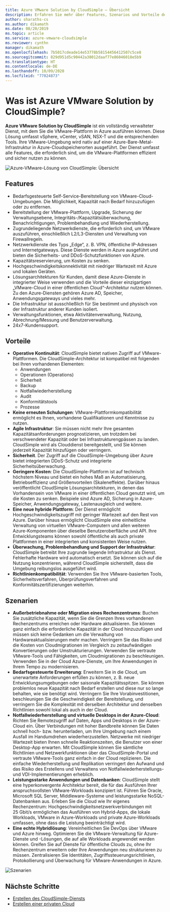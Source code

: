 ```yaml
---
title: Azure VMware Solution by CloudSimple – Übersicht
description: Erfahren Sie mehr über Features, Szenarios und Vorteile des Azure-VMware-Lösung von CloudSimple-Diensts.
author: sharaths-cs
ms.author: dikamath
ms.date: 08/20/2019
ms.topic: article
ms.service: azure-vmware-cloudsimple
ms.reviewer: cynthn
manager: dikamath
ms.openlocfilehash: 7b5017cdeade14e53778b58154456412507c5ce8
ms.sourcegitcommit: 829d951d5c90442a38012daaf77e86046018e5b9
ms.translationtype: HT
ms.contentlocale: de-DE
ms.lasthandoff: 10/09/2020
ms.locfileid: "77024873"
---
```

# <a name="what-is-azure-vmware-solution-by-cloudsimple"></a>Was ist Azure VMware Solution by CloudSimple?

**Azure VMware Solution by CloudSimple** ist ein vollständig verwalteter Dienst, mit dem Sie die VMware-Plattform in Azure ausführen können. Diese Lösung umfasst vSphere, vCenter, vSAN, NSX-T und die entsprechenden Tools. Ihre VMware-Umgebung wird nativ auf einer Azure-Bare-Metal-Infrastruktur in Azure-Cloudspeicherorten ausgeführt. Der Dienst umfasst alle Features, die erforderlich sind, um die VMware-Plattformen effizient und sicher nutzen zu können.

![Azure-VMware-Lösung von CloudSimple: Übersicht](media/azure-vmware-solution-by-cloudsimple.png)

## <a name="features"></a>Features

* Bedarfsgesteuerte Self-Service-Bereitstellung von VMware-Cloud-Umgebungen. Die Möglichkeit, Kapazität nach Bedarf hinzuzufügen oder zu entfernen.
* Bereitstellung der VMware-Plattform, Upgrade, Sicherung der Verwaltungsebene, Integritäts-/Kapazitätsüberwachung, Benachrichtigungen, Problembehandlung und Wiederherstellung.
* Zugrundeliegende Netzwerkdienste, die erforderlich sind, um VMware auszuführen, einschließlich L2/L3-Diensten und Verwaltung von Firewallregeln.
* Netzwerkdienste des Typs „Edge“, z. B. VPN, öffentliche IP-Adressen und Internetgateways. Diese Dienste werden in Azure ausgeführt und bieten die Sicherheits- und DDoS-Schutzfunktionen von Azure.
* Kapazitätsreservierung, um Kosten zu senken.
* Hochgeschwindigkeitskonnektivität mit niedriger Wartezeit mit Azure und lokalen Geräten.
* Lösungsarchitekturen für Kunden, damit diese Azure-Dienste in integrierter Weise verwenden und die Vorteile dieser einzigartigen „VMware-Cloud in einer öffentlichen Cloud“-Architektur nutzen können. Zu den Azure-Diensten gehören Azure AD, Speicher, Anwendungsgateways und vieles mehr.
* Die Infrastruktur ist ausschließlich für Sie bestimmt und physisch von der Infrastruktur anderer Kunden isoliert.
* Verwaltungsfunktionen, etwa Aktivitätenverwaltung, Nutzung, Abrechnung/Messung und Benutzerverwaltung.
* 24x7-Kundensupport.

## <a name="benefits"></a>Vorteile

* **Operative Kontinuität**: CloudSimple bietet nativen Zugriff auf VMware-Plattformen. Die CloudSimple-Architektur ist kompatibel mit folgenden bei Ihren vorhandenen Elementen:
    * Anwendungen
    * Operationen (Operations)
    * Sicherheit
    * Backup
    * Notfallwiederherstellung
    * Audit
    * Konformitätstools
    * Prozesse
* **Keine erneuten Schulungen**: VMware-Plattformkompatibilität ermöglicht es Ihnen, vorhandene Qualifikationen und Kenntnisse zu nutzen.
* **Agile Infrastruktur**: Sie müssen nicht mehr Ihre gesamten Kapazitätsanforderungen prognostizieren, um trotzdem bei verschwendeter Kapazität oder bei Infrastrukturengpässen zu landen. CloudSimple wird als Clouddienst bereitgestellt, und Sie können jederzeit Kapazität hinzufügen oder verringern.
* **Sicherheit**. Der Zugriff auf die CloudSimple-Umgebung über Azure bietet integrierten DDoS-Schutz und integrierte Sicherheitsüberwachung.
* **Geringere Kosten**: Die CloudSimple-Plattform ist auf technisch höchstem Niveau und bietet ein hohes Maß an Automatisierung, Betriebseffizienz und Größenvorteilen (Skaleneffekte). Darüber hinaus veröffentlicht CloudSimple Lösungsarchitekturen, in denen das Vorhandensein von VMware in einer öffentlichen Cloud genutzt wird, um die Kosten zu senken. Beispiele sind Azure AD, Sicherung in Azure-Speicher, Anwendungsgateway, Lastenausgleich und weitere.
* **Eine neue hybride Plattform**: Der Dienst ermöglicht Hochgeschwindigkeitszugriff mit geringer Wartezeit auf den Rest von Azure. Darüber hinaus ermöglicht CloudSimple eine einheitliche Verwaltung von virtuellen VMware-Computern und allen weiteren Azure-Komponenten über dieselbe Benutzeroberfläche und API. Ihre Entwicklungsteams können sowohl öffentliche als auch private Plattformen in einer integrierten und konsistenten Weise nutzen.
* **Überwachung, Problembehandlung und Support der Infrastruktur**: CloudSimple betreibt Ihre zugrunde liegende Infrastruktur als Dienst. Fehlerhafte Hardware wird automatisch ersetzt. Sie können sich auf die Nutzung konzentrieren, während CloudSimple sicherstellt, dass die Umgebung reibungslos ausgeführt wird.
* **Richtlinienkompatibilität**: Verwenden Sie Ihre VMware-basierten Tools, Sicherheitsverfahren, Überprüfungsverfahren und Konformitätszertifizierungen weiterhin.

## <a name="scenarios"></a>Szenarien

* **Außerbetriebnahme oder Migration eines Rechenzentrums**: Buchen Sie zusätzliche Kapazität, wenn Sie die Grenzen Ihres vorhandenen Rechenzentrums erreichen oder Hardware aktualisieren. Sie können ganz einfach die erforderliche Kapazität in der Cloud hinzuzufügen und müssen sich keine Gedanken um die Verwaltung von Hardwareaktualisierungen mehr machen. Verringern Sie das Risiko und die Kosten von Cloudmigrationen im Vergleich zu zeitaufwändigen Konvertierungen oder Umstrukturierungen. Verwenden Sie vertraute VMware-Tools und Fähigkeiten, um Cloudmigrationen zu beschleunigen. Verwenden Sie in der Cloud Azure-Dienste, um Ihre Anwendungen in Ihrem Tempo zu modernisieren.
* **Bedarfsgesteuerte Erweiterung**: Erweitern Sie in die Cloud, um unerwartete Anforderungen erfüllen zu können, z. B. neue Entwicklungsumgebungen oder saisonale Kapazitätsspitzen. Sie können problemlos neue Kapazität nach Bedarf erstellen und diese nur so lange behalten, wie sie benötigt wird. Verringern Sie Ihre Vorabinvestitionen, beschleunigen Sie die Geschwindigkeit der Bereitstellung, und verringern Sie die Komplexität mit derselben Architektur und denselben Richtlinien sowohl lokal als auch in der Cloud.
* **Notfallwiederherstellung und virtuelle Desktops in der Azure-Cloud**: Richten Sie Remotezugriff auf Daten, Apps und Desktops in der Azure-Cloud ein. Über Verbindungen mit hoher Bandbreite können Sie Daten schnell hoch- bzw. herunterladen, um Ihre Umgebung nach einem Ausfall im Handumdrehen wiederherzustellen. Netzwerke mit niedriger Wartezeit bieten Ihnen schnelle Reaktionszeiten, die Benutzer von einer Desktop-App erwarten. Mit CloudSimple können Sie sämtliche Richtlinien und Netzwerkfunktionen über das CloudSimple-Portal und vertraute VMware-Tools ganz einfach in der Cloud replizieren. Die einfache Wiederherstellung und Replikation verringert den Aufwand und das Risiko des Erstellens und Verwaltens von Notfallwiederherstellungs- und VDI-Implementierungen erheblich.
* **Leistungsstarke Anwendungen und Datenbanken**: CloudSimple stellt eine hyperkonvergente Architektur bereit, die für das Ausführen Ihrer anspruchsvollsten VMware-Workloads konzipiert ist. Führen Sie Oracle, Microsoft SQL Server, Middleware-Systeme und leistungsstarke NoSQL-Datenbanken aus. Erleben Sie die Cloud wie Ihr eigenes Rechenzentrum: Hochgeschwindigkeitsnetzwerkverbindungen mit 25 Gbit/s ermöglichen das Ausführen von Hybrid-Apps, die lokale Workloads, VMware in Azure-Workloads und private Azure-Workloads umfassen, ohne dass die Leistung beeinträchtigt wird.
* **Eine echte Hybridlösung**: Vereinheitlichen Sie DevOps über VMware und Azure hinweg. Optimieren Sie die VMware-Verwaltung für Azure-Dienste und -Lösungen, die auf alle Workloads angewendet werden können. Greifen Sie auf Dienste für öffentliche Clouds zu, ohne Ihr Rechenzentrum erweitern oder Ihre Anwendungen neu strukturieren zu müssen. Zentralisieren Sie Identitäten, Zugriffssteuerungsrichtlinien, Protokollierung und Überwachung für VMware-Anwendungen in Azure.

![Szenarien](media/cloudsimple-scenarios.png)

## <a name="next-steps"></a>Nächste Schritte

* [Erstellen des CloudSimple-Diensts](quickstart-create-cloudsimple-service.md)
* [Erstellen einer privaten Cloud](quickstart-create-private-cloud.md)
